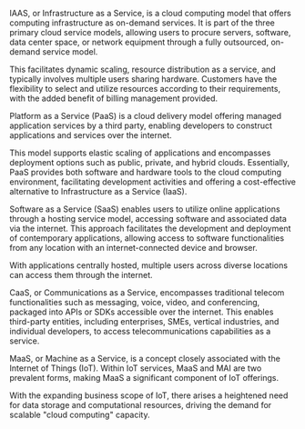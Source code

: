 IAAS, or Infrastructure as a Service, is a cloud computing model that offers computing infrastructure as on-demand services. It is part of the three primary cloud service models, allowing users to procure servers, software, data center space, or network equipment through a fully outsourced, on-demand service model. 

This facilitates dynamic scaling, resource distribution as a service, and typically involves multiple users sharing hardware. Customers have the flexibility to select and utilize resources according to their requirements, with the added benefit of billing management provided.

Platform as a Service (PaaS) is a cloud delivery model offering managed application services by a third party, enabling developers to construct applications and services over the internet. 

This model supports elastic scaling of applications and encompasses deployment options such as public, private, and hybrid clouds. Essentially, PaaS provides both software and hardware tools to the cloud computing environment, facilitating development activities and offering a cost-effective alternative to Infrastructure as a Service (IaaS).

Software as a Service (SaaS) enables users to utilize online applications through a hosting service model, accessing software and associated data via the internet. This approach facilitates the development and deployment of contemporary applications, allowing access to software functionalities from any location with an internet-connected device and browser.

With applications centrally hosted, multiple users across diverse locations can access them through the internet.

CaaS, or Communications as a Service, encompasses traditional telecom functionalities such as messaging, voice, video, and conferencing, packaged into APIs or SDKs accessible over the internet. This enables third-party entities, including enterprises, SMEs, vertical industries, and individual developers, to access telecommunications capabilities as a service.

MaaS, or Machine as a Service, is a concept closely associated with the Internet of Things (IoT). Within IoT services, MaaS and MAI are two prevalent forms, making MaaS a significant component of IoT offerings.

With the expanding business scope of IoT, there arises a heightened need for data storage and computational resources, driving the demand for scalable "cloud computing" capacity.
